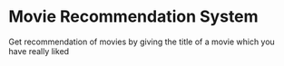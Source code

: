# Movie Recommendation System
Get recommendation of movies by giving the title of a movie which you have really liked

